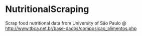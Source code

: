 # NutritionalScraping
Scrap food nutritional data from University of São Paulo
@ http://www.tbca.net.br/base-dados/composicao_alimentos.php
